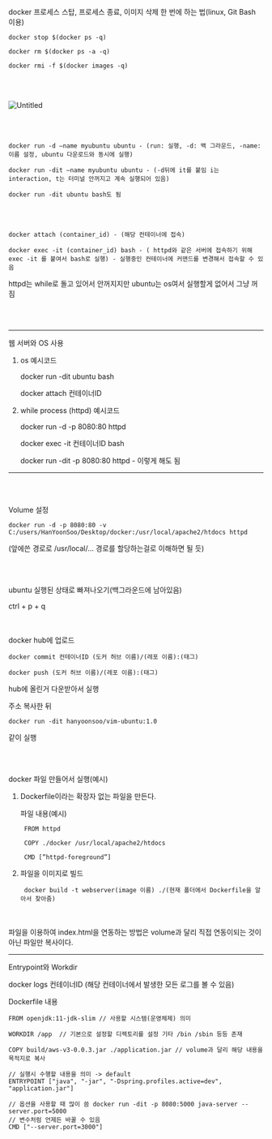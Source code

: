 docker 프로세스 스탑, 프로세스 종료, 이미지 삭제 한 번에 하는 법(linux, Git Bash 이용)

    docker stop $(docker ps -q)

    docker rm $(docker ps -a -q)

    docker rmi -f $(docker images -q)

<br><br>

![Untitled](https://s3-us-west-2.amazonaws.com/secure.notion-static.com/32aa08ad-b4b1-4cb7-ad04-fff3fc04aabb/Untitled.png)

<br><br>

    docker run -d —name myubuntu ubuntu - (run: 실행, -d: 백 그라운드, -name: 이름 설정, ubuntu 다운로드와 동시에 실행)

    docker run -dit —name myubuntu ubuntu - (-d뒤에 it를 붙임 i는 interaction, t는 터미널 안꺼지고 계속 실행되어 있음)

    docker run -dit ubuntu bash도 됨
<br><br>

    docker attach (container_id) - (해당 컨테이너에 접속)

    docker exec -it (container_id) bash - ( httpd와 같은 서버에 접속하기 위해 exec -it 를 붙여서 bash로 실행) - 실행중인 컨테이너에 커맨드를 변경해서 접속할 수 있음

httpd는 while로 돌고 있어서 안꺼지지만 ubuntu는 os여서 실행할게 없어서 그냥 꺼짐

<br><br>

---

웹 서버와 OS 사용

1. os
예시코드

    docker run -dit ubuntu bash
    
    docker attach 컨테이너ID

2. while process (httpd)
예시코드

    docker run -d -p 8080:80 httpd
    
    docker exec -it 컨테이너ID bash
    
    docker run -dit -p 8080:80 httpd - 이렇게 해도 됨

---
<br><br>


Volume 설정

    docker run -d -p 8080:80 -v C:/users/HanYoonSoo/Desktop/docker:/usr/local/apache2/htdocs httpd

(앞에쓴 경로로 /usr/local/… 경로를 할당하는걸로 이해하면 될 듯)

<br><br>

ubuntu 실행된 상태로 빠져나오기(백그라운드에 남아있음)

ctrl + p + q

<br><br>
docker hub에 업로드

    docker commit 컨테이너ID (도커 허브 이름)/(레포 이름):(태그)

    docker push (도커 허브 이름)/(레포 이름):(태그)

hub에 올린거 다운받아서 실행

주소 복사한 뒤

    docker run -dit hanyoonsoo/vim-ubuntu:1.0 
같이 실행

<br><br>

docker 파일 만들어서 실행(예시)

1. Dockerfile이라는 확장자 없는 파일을 만든다.
    
    파일 내용(예시)
    
        FROM httpd
    
        COPY ./docker /usr/local/apache2/htdocs
    
        CMD [”httpd-foreground”]
    
2. 파일을 이미지로 빌드
    
        docker build -t webserver(image 이름) ./(현재 폴더에서 Dockerfile을 알아서 찾아줌)
    
<br><br>
파일을 이용하여 index.html을 연동하는 방법은 volume과 달리 직접 연동이되는 것이 아닌 파일만 복사이다.

<hr>
Entrypoint와 Workdir

docker logs 컨테이너ID (해당 컨테이너에서 발생한 모든 로그를 볼 수 있음)

Dockerfile 내용

    FROM openjdk:11-jdk-slim // 사용할 시스템(운영체제) 의미

    WORKDIR /app  // 기본으로 설정할 디렉토리를 설정 기타 /bin /sbin 등등 존재

    COPY build/aws-v3-0.0.3.jar ./application.jar // volume과 달리 해당 내용을 목적지로 복사

    // 실행시 수행할 내용을 의미 -> default
    ENTRYPOINT ["java", "-jar", "-Dspring.profiles.active=dev", "application.jar"]

    // 옵션을 사용할 때 많이 씀 docker run -dit -p 8080:5000 java-server --server.port=5000
    // 변수처럼 언제든 바꿀 수 있음
    CMD ["--server.port=3000"]
